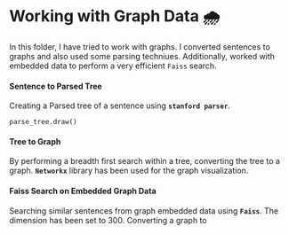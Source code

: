 # Working with Graph Data 🌧️
In this folder, I have tried to work with graphs. I converted sentences to graphs and also used some parsing techniues. Additionally, worked with embedded data to perform a very efficient `Faiss` search.

#### Sentence to Parsed Tree

Creating a Parsed tree of a sentence using **`stanford parser`**.

  `parse_tree.draw()
  `
#### Tree to Graph

By performing a breadth first search within a tree, converting the tree to a graph. **`Networkx`** library has been used for the graph visualization.
#### Faiss Search on Embedded Graph Data

Searching similar sentences from graph embedded data using **`Faiss`**. The dimension has been set to 300.
Converting a graph to 
